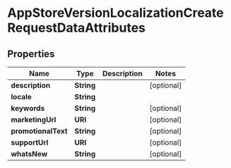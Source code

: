 

# AppStoreVersionLocalizationCreateRequestDataAttributes


## Properties

| Name | Type | Description | Notes |
|------------ | ------------- | ------------- | -------------|
|**description** | **String** |  |  [optional] |
|**locale** | **String** |  |  |
|**keywords** | **String** |  |  [optional] |
|**marketingUrl** | **URI** |  |  [optional] |
|**promotionalText** | **String** |  |  [optional] |
|**supportUrl** | **URI** |  |  [optional] |
|**whatsNew** | **String** |  |  [optional] |




